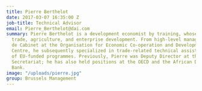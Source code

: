 ```yaml
---
title: Pierre Berthelot
date: 2017-03-07 16:35:00 Z
job-title: Technical Advisor
email: Pierre_Berthelot@dai.com
summary: Pierre Berthelot is a development economist by training, whose career spans
  trade, agriculture, and enterprise development. From high-level management as Chef
  de Cabinet at the Organisation for Economic Co-operation and Development’s Development
  Centre, he subsequently specialized in trade-related technical assistance and management
  of EU-funded programmes. Previously, Pierre was Deputy Director at the Commonwealth
  Secretariat; he has also held positions at the OECD and the African Development
  Bank.
image: "/uploads/pierre.jpg"
group: Brussels Management
---
```


